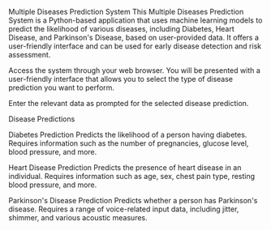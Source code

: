 Multiple Diseases Prediction System
This Multiple Diseases Prediction System is a Python-based application that uses machine learning models to predict the likelihood of various diseases, including Diabetes, Heart Disease, and Parkinson's Disease, based on user-provided data. It offers a user-friendly interface and can be used for early disease detection and risk assessment.

Access the system through your web browser. You will be presented with a user-friendly interface that allows you to select the type of disease prediction you want to perform.

Enter the relevant data as prompted for the selected disease prediction.

Disease Predictions

Diabetes Prediction
Predicts the likelihood of a person having diabetes.
Requires information such as the number of pregnancies, glucose level, blood pressure, and more.

Heart Disease Prediction
Predicts the presence of heart disease in an individual.
Requires information such as age, sex, chest pain type, resting blood pressure, and more.

Parkinson's Disease Prediction
Predicts whether a person has Parkinson's disease.
Requires a range of voice-related input data, including jitter, shimmer, and various acoustic measures.
